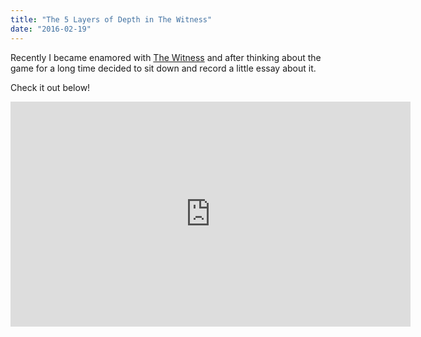 ```yaml
---
title: "The 5 Layers of Depth in The Witness"
date: "2016-02-19"
---
```


Recently I became enamored with [The Witness](https://en.wikipedia.org/wiki/The_Witness_(2016_video_game))
and after thinking about the game for a long time decided to sit down and record a little essay
about it.

Check it out below!

<iframe width="640" height="360" src="https://www.youtube.com/embed/h_HuWDbWsnU" frameborder="0" allowfullscreen></iframe>
